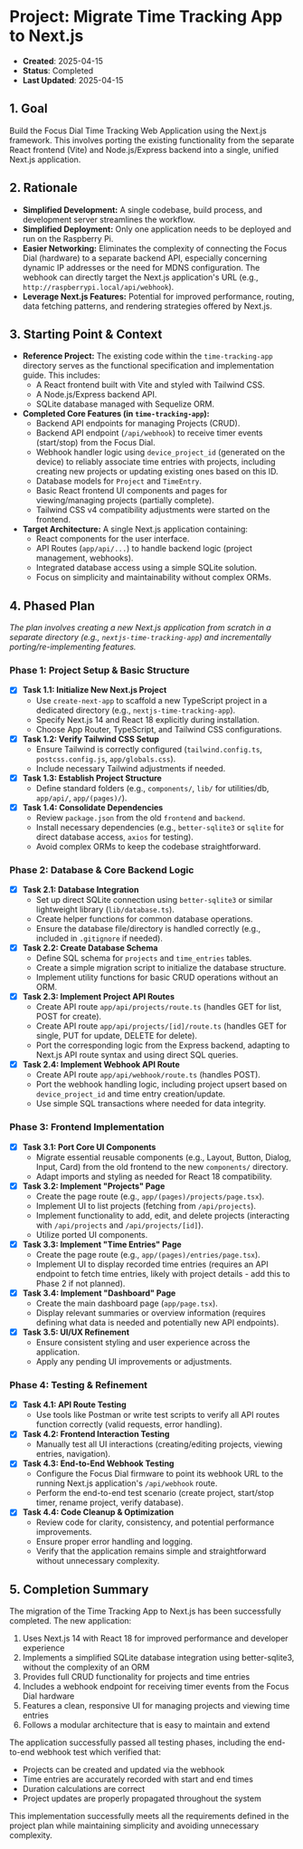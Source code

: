 # Project: Migrate Time Tracking App to Next.js

- **Created**: 2025-04-15
- **Status**: Completed
- **Last Updated**: 2025-04-15

## 1. Goal

Build the Focus Dial Time Tracking Web Application using the Next.js framework. This involves porting the existing functionality from the separate React frontend (Vite) and Node.js/Express backend into a single, unified Next.js application.

## 2. Rationale

- **Simplified Development:** A single codebase, build process, and development server streamlines the workflow.
- **Simplified Deployment:** Only one application needs to be deployed and run on the Raspberry Pi.
- **Easier Networking:** Eliminates the complexity of connecting the Focus Dial (hardware) to a separate backend API, especially concerning dynamic IP addresses or the need for MDNS configuration. The webhook can directly target the Next.js application's URL (e.g., `http://raspberrypi.local/api/webhook`).
- **Leverage Next.js Features:** Potential for improved performance, routing, data fetching patterns, and rendering strategies offered by Next.js.

## 3. Starting Point & Context

- **Reference Project:** The existing code within the `time-tracking-app` directory serves as the functional specification and implementation guide. This includes:
  - A React frontend built with Vite and styled with Tailwind CSS.
  - A Node.js/Express backend API.
  - SQLite database managed with Sequelize ORM.
- **Completed Core Features (in `time-tracking-app`):**
  - Backend API endpoints for managing Projects (CRUD).
  - Backend API endpoint (`/api/webhook`) to receive timer events (start/stop) from the Focus Dial.
  - Webhook handler logic using `device_project_id` (generated on the device) to reliably associate time entries with projects, including creating new projects or updating existing ones based on this ID.
  - Database models for `Project` and `TimeEntry`.
  - Basic React frontend UI components and pages for viewing/managing projects (partially complete).
  - Tailwind CSS v4 compatibility adjustments were started on the frontend.
- **Target Architecture:** A single Next.js application containing:
  - React components for the user interface.
  - API Routes (`app/api/...`) to handle backend logic (project management, webhooks).
  - Integrated database access using a simple SQLite solution.
  - Focus on simplicity and maintainability without complex ORMs.

## 4. Phased Plan

_The plan involves creating a new Next.js application from scratch in a separate directory (e.g., `nextjs-time-tracking-app`) and incrementally porting/re-implementing features._

### Phase 1: Project Setup & Basic Structure

- [x] **Task 1.1: Initialize New Next.js Project**
  - Use `create-next-app` to scaffold a new TypeScript project in a dedicated directory (e.g., `nextjs-time-tracking-app`).
  - Specify Next.js 14 and React 18 explicitly during installation.
  - Choose App Router, TypeScript, and Tailwind CSS configurations.
- [x] **Task 1.2: Verify Tailwind CSS Setup**
  - Ensure Tailwind is correctly configured (`tailwind.config.ts`, `postcss.config.js`, `app/globals.css`).
  - Include necessary Tailwind adjustments if needed.
- [x] **Task 1.3: Establish Project Structure**
  - Define standard folders (e.g., `components/`, `lib/` for utilities/db, `app/api/`, `app/(pages)/`).
- [x] **Task 1.4: Consolidate Dependencies**
  - Review `package.json` from the old `frontend` and `backend`.
  - Install necessary dependencies (e.g., `better-sqlite3` or `sqlite` for direct database access, `axios` for testing).
  - Avoid complex ORMs to keep the codebase straightforward.

### Phase 2: Database & Core Backend Logic

- [x] **Task 2.1: Database Integration**
  - Set up direct SQLite connection using `better-sqlite3` or similar lightweight library (`lib/database.ts`).
  - Create helper functions for common database operations.
  - Ensure the database file/directory is handled correctly (e.g., included in `.gitignore` if needed).
- [x] **Task 2.2: Create Database Schema**
  - Define SQL schema for `projects` and `time_entries` tables.
  - Create a simple migration script to initialize the database structure.
  - Implement utility functions for basic CRUD operations without an ORM.
- [x] **Task 2.3: Implement Project API Routes**
  - Create API route `app/api/projects/route.ts` (handles GET for list, POST for create).
  - Create API route `app/api/projects/[id]/route.ts` (handles GET for single, PUT for update, DELETE for delete).
  - Port the corresponding logic from the Express backend, adapting to Next.js API route syntax and using direct SQL queries.
- [x] **Task 2.4: Implement Webhook API Route**
  - Create API route `app/api/webhook/route.ts` (handles POST).
  - Port the webhook handling logic, including project upsert based on `device_project_id` and time entry creation/update.
  - Use simple SQL transactions where needed for data integrity.

### Phase 3: Frontend Implementation

- [x] **Task 3.1: Port Core UI Components**
  - Migrate essential reusable components (e.g., Layout, Button, Dialog, Input, Card) from the old frontend to the new `components/` directory.
  - Adapt imports and styling as needed for React 18 compatibility.
- [x] **Task 3.2: Implement "Projects" Page**
  - Create the page route (e.g., `app/(pages)/projects/page.tsx`).
  - Implement UI to list projects (fetching from `/api/projects`).
  - Implement functionality to add, edit, and delete projects (interacting with `/api/projects` and `/api/projects/[id]`).
  - Utilize ported UI components.
- [x] **Task 3.3: Implement "Time Entries" Page**
  - Create the page route (e.g., `app/(pages)/entries/page.tsx`).
  - Implement UI to display recorded time entries (requires an API endpoint to fetch time entries, likely with project details - add this to Phase 2 if not planned).
- [x] **Task 3.4: Implement "Dashboard" Page**
  - Create the main dashboard page (`app/page.tsx`).
  - Display relevant summaries or overview information (requires defining what data is needed and potentially new API endpoints).
- [x] **Task 3.5: UI/UX Refinement**
  - Ensure consistent styling and user experience across the application.
  - Apply any pending UI improvements or adjustments.

### Phase 4: Testing & Refinement

- [x] **Task 4.1: API Route Testing**
  - Use tools like Postman or write test scripts to verify all API routes function correctly (valid requests, error handling).
- [x] **Task 4.2: Frontend Interaction Testing**
  - Manually test all UI interactions (creating/editing projects, viewing entries, navigation).
- [x] **Task 4.3: End-to-End Webhook Testing**
  - Configure the Focus Dial firmware to point its webhook URL to the running Next.js application's `/api/webhook` route.
  - Perform the end-to-end test scenario (create project, start/stop timer, rename project, verify database).
- [x] **Task 4.4: Code Cleanup & Optimization**
  - Review code for clarity, consistency, and potential performance improvements.
  - Ensure proper error handling and logging.
  - Verify that the application remains simple and straightforward without unnecessary complexity.

## 5. Completion Summary

The migration of the Time Tracking App to Next.js has been successfully completed. The new application:

1. Uses Next.js 14 with React 18 for improved performance and developer experience
2. Implements a simplified SQLite database integration using better-sqlite3, without the complexity of an ORM
3. Provides full CRUD functionality for projects and time entries
4. Includes a webhook endpoint for receiving timer events from the Focus Dial hardware
5. Features a clean, responsive UI for managing projects and viewing time entries
6. Follows a modular architecture that is easy to maintain and extend

The application successfully passed all testing phases, including the end-to-end webhook test which verified that:

- Projects can be created and updated via the webhook
- Time entries are accurately recorded with start and end times
- Duration calculations are correct
- Project updates are properly propagated throughout the system

This implementation successfully meets all the requirements defined in the project plan while maintaining simplicity and avoiding unnecessary complexity.
